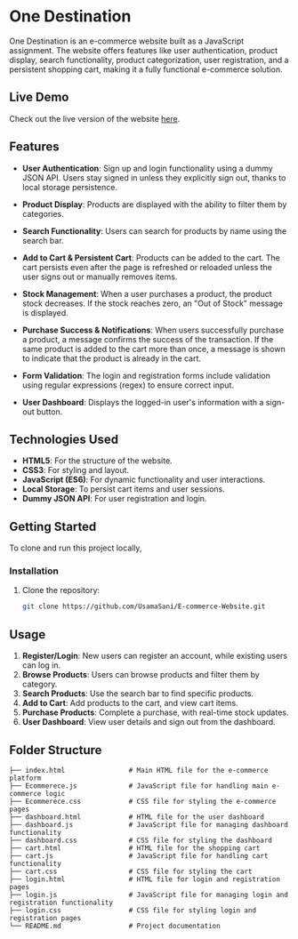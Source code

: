 # One Destination

One Destination is an e-commerce website built as a JavaScript assignment. The website offers features like user authentication, product display, search functionality, product categorization, user registration, and a persistent shopping cart, making it a fully functional e-commerce solution.

## Live Demo
Check out the live version of the website [here](https://comforting-cupcake-f85d2f.netlify.app/).

## Features

- **User Authentication**: Sign up and login functionality using a dummy JSON API. Users stay signed in unless they explicitly sign out, thanks to local storage persistence.
  
- **Product Display**: Products are displayed with the ability to filter them by categories.

- **Search Functionality**: Users can search for products by name using the search bar.

- **Add to Cart & Persistent Cart**: Products can be added to the cart. The cart persists even after the page is refreshed or reloaded unless the user signs out or manually removes items.

- **Stock Management**: When a user purchases a product, the product stock decreases. If the stock reaches zero, an "Out of Stock" message is displayed.

- **Purchase Success & Notifications**: When users successfully purchase a product, a message confirms the success of the transaction. If the same product is added to the cart more than once, a message is shown to indicate that the product is already in the cart.

- **Form Validation**: The login and registration forms include validation using regular expressions (regex) to ensure correct input.

- **User Dashboard**: Displays the logged-in user's information with a sign-out button.

## Technologies Used

- **HTML5**: For the structure of the website.
- **CSS3**: For styling and layout.
- **JavaScript (ES6)**: For dynamic functionality and user interactions.
- **Local Storage**: To persist cart items and user sessions.
- **Dummy JSON API**: For user registration and login.
  
## Getting Started

To clone and run this project locally,

### Installation

1. Clone the repository:

   ```bash
   git clone https://github.com/UsamaSani/E-commerce-Website.git

## Usage

1. **Register/Login**: New users can register an account, while existing users can log in.
2. **Browse Products**: Users can browse products and filter them by category.
3. **Search Products**: Use the search bar to find specific products.
4. **Add to Cart**: Add products to the cart, and view cart items.
5. **Purchase Products**: Complete a purchase, with real-time stock updates.
6. **User Dashboard**: View user details and sign out from the dashboard.

## Folder Structure

```plaintext
├── index.html                # Main HTML file for the e-commerce platform
├── Ecommerece.js             # JavaScript file for handling main e-commerce logic
├── Ecommerece.css            # CSS file for styling the e-commerce pages
├── dashboard.html            # HTML file for the user dashboard
├── dashboard.js              # JavaScript file for managing dashboard functionality
├── dashboard.css             # CSS file for styling the dashboard
├── cart.html                 # HTML file for the shopping cart
├── cart.js                   # JavaScript file for handling cart functionality
├── cart.css                  # CSS file for styling the cart
├── login.html                # HTML file for login and registration pages
├── login.js                  # JavaScript file for managing login and registration functionality
├── login.css                 # CSS file for styling login and registration pages
└── README.md                 # Project documentation
